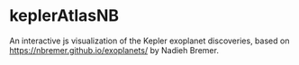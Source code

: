 # keplerAtlasNB
An interactive js visualization of the Kepler exoplanet discoveries, based on https://nbremer.github.io/exoplanets/ by Nadieh Bremer.
